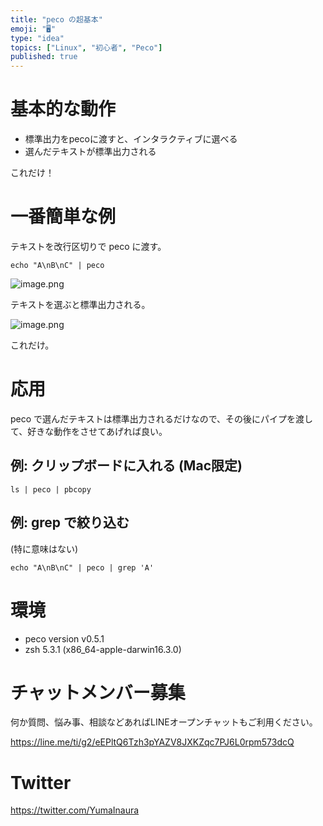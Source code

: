 ```yaml
---
title: "peco の超基本"
emoji: "🖥"
type: "idea"
topics: ["Linux", "初心者", "Peco"]
published: true
---
```


# 基本的な動作

- 標準出力をpecoに渡すと、インタラクティブに選べる
- 選んだテキストが標準出力される

これだけ！

# 一番簡単な例

テキストを改行区切りで peco に渡す。

```
echo "A\nB\nC" | peco
```

![image.png](https://qiita-image-store.s3.amazonaws.com/0/89618/cb193f8f-554e-9374-384a-a006324d3e4a.png)

テキストを選ぶと標準出力される。

![image.png](https://qiita-image-store.s3.amazonaws.com/0/89618/f8822410-bb78-3e17-1eaa-6c66ab16a91e.png)

これだけ。


# 応用

peco で選んだテキストは標準出力されるだけなので、その後にパイプを渡して、好きな動作をさせてあげれば良い。

## 例: クリップボードに入れる (Mac限定)

```
ls | peco | pbcopy
```

## 例: grep で絞り込む

(特に意味はない)

```
echo "A\nB\nC" | peco | grep 'A'
```

# 環境

- peco version v0.5.1
- zsh 5.3.1 (x86_64-apple-darwin16.3.0)








<!-- Update From Qiita API -->

# チャットメンバー募集


何か質問、悩み事、相談などあればLINEオープンチャットもご利用ください。

https://line.me/ti/g2/eEPltQ6Tzh3pYAZV8JXKZqc7PJ6L0rpm573dcQ





# Twitter


https://twitter.com/YumaInaura


<!-- Update From Qiita API -->


